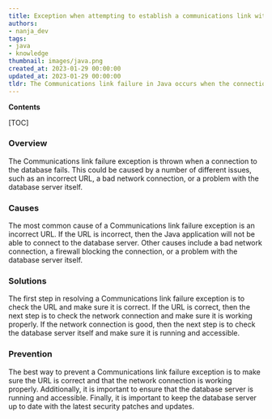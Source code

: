 ```yaml
---
title: Exception when attempting to establish a communications link with a MySQL database com.mysql.jdbc.exceptions.jdbc4.communicationsexception communications link failure
authors:
- nanja_dev
tags:
- java
- knowledge
thumbnail: images/java.png
created_at: 2023-01-29 00:00:00
updated_at: 2023-01-29 00:00:00
tldr: The Communications link failure in Java occurs when the connection between the application and the database is lost.
---
```


**Contents**

[TOC]

### Overview
The Communications link failure exception is thrown when a connection to the database fails. This could be caused by a number of different issues, such as an incorrect URL, a bad network connection, or a problem with the database server itself.

### Causes
The most common cause of a Communications link failure exception is an incorrect URL. If the URL is incorrect, then the Java application will not be able to connect to the database server. Other causes include a bad network connection, a firewall blocking the connection, or a problem with the database server itself.

### Solutions
The first step in resolving a Communications link failure exception is to check the URL and make sure it is correct. If the URL is correct, then the next step is to check the network connection and make sure it is working properly. If the network connection is good, then the next step is to check the database server itself and make sure it is running and accessible.

### Prevention
The best way to prevent a Communications link failure exception is to make sure the URL is correct and that the network connection is working properly. Additionally, it is important to ensure that the database server is running and accessible. Finally, it is important to keep the database server up to date with the latest security patches and updates.
